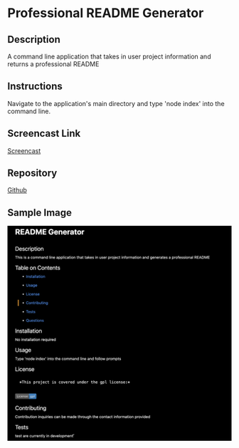 # Professional README Generator

## Description

A command line application that takes in user project information and returns a professional README

## Instructions

Navigate to the application's main directory and type 'node index' into the command line.

## Screencast Link

[Screencast](https://drive.google.com/file/d/1ELvQEX6lXzfZEoOyWtwIwjDA3_VUgFHq/view)

## Repository

[Github](https://github.com/Anthony-A-Perez/readmeGenerator)

## Sample Image

![Sample](./img/sampleREADME.png)
